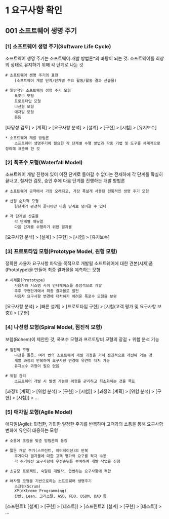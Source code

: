 # 1 요구사항 확인

## 001 소프트웨어 생명 주기

### [1] 소프트웨어 생명 주기(Software Life Cycle)

소프트웨어 생명 주기는 소프트웨어 개발 방법론*의 바탕이 되는 것.
소프트웨어를 최상의 상태로 유지하기 위해 각 단계로 나눈 것

```
# 소프트웨어 생명 주기의 표현
	(소프트웨어 개발 단계/단계별 주요 활동/활동 결과 산출물)

# 일반적인 소프트웨어 생명 주기 모형
	폭포수 모형
	프로토타입 모형
	나선형 모형
	애자일 모형
	등등
```

[타당성 검토] > [계획] > [요구사항 분석] > [설계] > [구현] > [시험] > [유지보수]

```
* 소프트웨어 개발 방법론
	소프트웨어 생명주기에 필요한 각 단계별 수행 방법과 각종 기법 및 도구를 체계적으로 정리해 표준화 한 것
```


### [2] 폭포수 모형(Waterfall Model)

소프트웨어 개발 진행에 있어 이전 단계로 돌아갈 수 없다는 전제하에
각 단계를 확실히 끝내고, 철저한 검토, 승인 후에 다음 단계를 진행하는 개발 방법론

```
# 소프트웨어 공학에서 가장 오래되고, 가장 폭넓게 사용된 전통적인 생명 주기 모형

# 선형 순차적 모형
	한단계가 완전히 끝나야만 다음 단계로 넘어갈 수 있다

# 각 단계별 산출물
	각 단계별 매뉴얼
	다음 단계를 수행하기 위한 결과물
```

[요구사항 분석] > [설계] > [구현] > [시험] > [유지보수]

### [3] 프로토타입 모형(Prototype Model, 원형 모형)

정확한 사용자 요구사항 파악을 목적으로
개발될 소프트웨어에 대한 견본(시제)품(Prototype)을 만들어 최종 결과물을 예측하는 모형

```
# 시제품(Prototype)
	사용자와 시스템 사이 인터페이스를 중점적으로 개발
	추후 구현단계에서 최종 결과물로 발전
	사용자 요구사항 변경에 대처하기 어려운 폭포수 모형을 보완
```

[요구사항 분석] > [빠른 설계] > [프로토타입 구현] > [시험(고객 평가 및 요구사항 보충)] > [구현]

### [4] 나선형 모형(Spiral Model, 점진적 모형)

보헴(Bohem)이 제안한 것,
폭포수 모형과 프르토탕비 모형의 장점 + 위험 분석 기능

```
# 점진적 모형
	나선을 돌듯, 여러 번의 소프트웨어 개발 과정을 거쳐 점진적으로 개선해 가는 것
	개발 과정의 반복하며 요구사항 변경에 유연히 대처 가능
	유지보수 과정이 필요 없음

# 위험 관리
	소프트웨어 개발 시 발생 가능한 위험을 관리하고 최소화하는 것을 목표
```
[과정1: [계획] > [위험 분석] > [구현] > [시험]] > [과정2: [계획] > [위험 분석] > [구현] > [시험]] > ...


### [5] 애자일 모형(Agile Model)

애자일(Agile): 민첩한, 기민한
일정한 주기를 반복하며 고객과의 소통을 통해 요구사항 변화에 유연히 대응하는 모형

```
# 소통에 초점을 맞춘 방법론의 통칭

# 짧은 개발 주기(스프린트, 이터레이션)의 반복
	주기마다 결과물에 대한 고객 평가와 요구를 적극 수용
	각 주기에선 요구사항에 우선순위를 부여하여 개발 작업을 진행

# 소규모 프로젝트, 숙달된 개발자, 급변하는 요구사항에 적합

# 애자일 모형을 기반으로하는 소프트웨어 생명주기
	스크럼(Scrum)
	XP(eXtreme Programming)
	칸반, Lean, 크리스탈, ASD, FDD, DSDM, DAD 등
```

[스프린트1: [설계] > [구현] > [테스트]] > [스프린트2: [설계] > [구현] > [테스트]] > ...